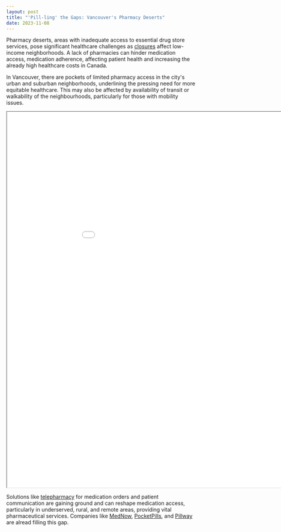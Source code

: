 ```yaml
---
layout: post
title: "'Pill-ling' the Gaps: Vancouver's Pharmacy Deserts"
date: 2023-11-08
---
```


Pharmacy deserts, areas with inadequate access to essential drug store services, pose significant healthcare challenges as [closures](https://toronto.citynews.ca/2023/10/17/rite-aids-bankruptcy-plan-stirs-worries-of-new-pharmacy-deserts/) affect low-income neighborhoods. A lack of pharmacies can hinder medication access, medication adherence, affecting patient health and increasing the already high healthcare costs in Canada.

In Vancouver, there are pockets of limited pharmacy access in the city's urban and suburban neighborhoods, underlining the pressing need for more equitable healthcare. This may also be affected by availability of transit or walkability of the neighbourhoods, particularly for those with mobility issues.

<iframe src="[van_stations_landuse.html](https://danielhsieh.shinyapps.io/vancouver_pharmacy/)https://danielhsieh.shinyapps.io/vancouver_pharmacy/" height="1000" width="1000">
</iframe>

Solutions like [telepharmacy](https://www.bcpharmacists.org/community-telepharmacy) for medication orders and patient communication are gaining ground and can reshape medication access, particularly in underserved, rural, and remote areas, providing vital pharmaceutical services. Companies like [MedNow](https://www.linkedin.com/company/mednow-ca/), [PocketPills](https://www.linkedin.com/company/pocketpills/), and [Pillway](https://www.linkedin.com/company/simpillhealth/) are alread filling this gap.
